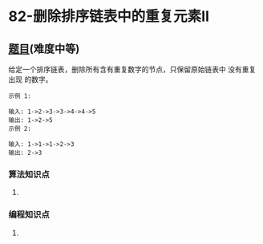 # 82-删除排序链表中的重复元素II

## [题目](https://leetcode-cn.com/problems/remove-duplicates-from-sorted-list-ii/)(难度中等)

给定一个排序链表，删除所有含有重复数字的节点，只保留原始链表中 没有重复出现 的数字。

~~~
示例 1:

输入: 1->2->3->3->4->4->5
输出: 1->2->5
示例 2:

输入: 1->1->1->2->3
输出: 2->3
~~~

### 算法知识点
1. 

### 编程知识点
1. 
